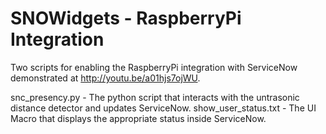 SNOWidgets - RaspberryPi Integration
=======================

Two scripts for enabling the RaspberryPi integration with ServiceNow demonstrated at http://youtu.be/a01hjs7ojWU.

snc_presency.py - The python script that interacts with the untrasonic distance detector and updates ServiceNow.
show_user_status.txt - The UI Macro that displays the appropriate status inside ServiceNow.
